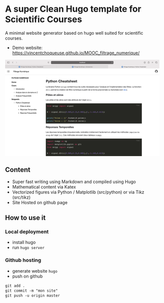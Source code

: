 # A super Clean Hugo template for Scientific Courses

A minimal website generator based on hugo well suited for scientific courses.

* Demo website: https://vincentchoqueuse.github.io/MOOC_filtrage_numerique/

![Hugo demo](screen.png)

## Content

* Super fast writing using Markdown and compiled using Hugo
* Mathematical content via Katex
* Vectorized figures via Python / Matplotlib (src/python) or via Tikz (src/tikz) 
* Site Hosted on github page 

## How to use it 

### Local deployment

* install hugo 
* run `hugo server`


### Github hosting

* generate website `hugo`
* push on github

```
git add .
git commit -m "mon site"
git push -u origin master
```